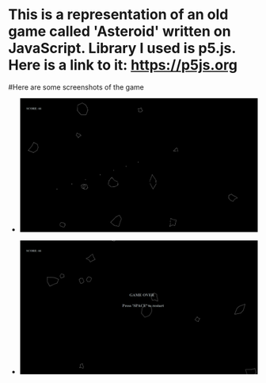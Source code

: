 # This is a representation of an old game called 'Asteroid' written on JavaScript. Library I used is p5.js. Here is a link to it: https://p5js.org
#Here are some screenshots of the game

 - ![](./screenshots/im1.png)

 - ![](./screenshots/im2.png)

